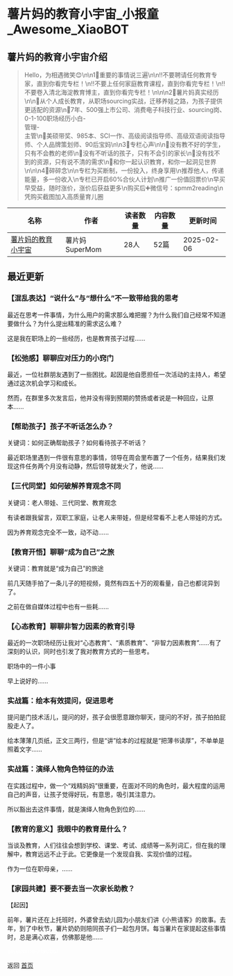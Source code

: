 # 薯片妈的教育小宇宙_小报童_Awesome_XiaoBOT

## 薯片妈的教育小宇宙介绍
> Hello，为相遇微笑😊\n\n1⃣️重要的事情说三遍\n\n‼️不要聘请任何教育专家，直到你看完专栏！\n‼️不要上任何家庭教育课程，直到你看完专栏！\n‼️不要卷入清北海淀教育博主，直到你看完专栏！\n\n\n2⃣️薯片妈真实经历\n\n🌈从个人成长教育，从职场sourcing实战，迁移养娃之路，为孩子提供更适配的资源\n🌈7年、500强上市公司、消费电子科技行业、sourcing岗、0-1-100职场经历小白-  
管理-  
主管\n🌈美硕带奖、985本、SCI一作、高级阅读指导师、高级双语阅读指导师、个人品牌策划师、90后宝妈\n\n3⃣️专栏心声\n\n🚀没有教不好的学生，只有不会教的老师\n🚀没有不听话的孩子，只有不会引的家长\n🚀没有找不到的资源，只有说不清的需求\n🚀和你一起认识教育，和你一起洞见世界\n\n\n4⃣️碎碎念\n\n专栏为买断制，一份投入，终身享用\n推荐他人，传递能量，多一份收入\n专栏已开启60%合伙人计划\n推广一份值回票价\n早买早受益，随时涨价，涨价后获益更多\n购买后➕微信号：spmm2reading\n凭购买截图加入高质量育儿圈  
  


|名称|作者|读者数量|内容数量|更新时间|
|---|---|---|---|---|
|[薯片妈的教育小宇宙](https://xiaobot.net/p/spmm2education?refer=0b133df9-27dc-423b-8101-639049001c13)|薯片妈SuperMom|28人|52篇|2025-02-06|

## 最近更新
### 【混乱表达】“说什么”与“想什么”不一致带给我的思考

最近在思考一件事情，为什么用户的需求那么难把握？为什么我们自己经常不知道要做什么？为什么提出精准的需求这么难？

这是我在职场上的一些经历，也是教育孩子过程......

### 【松弛感】聊聊应对压力的小窍门

最近，一位社群朋友遇到了一些困扰。起因是他自愿担任一次活动的主持人，希望通过这次机会学习和成长。

然而，在群里多次发言后，他并没有得到预期的赞扬或者说是一种回应，让原本......

### 【帮助孩子】孩子不听话怎么办？

关键词：如何正确帮助孩子？如何看待孩子不听话？

最近职场里遇到一件很有意思的事情，领导在周会里布置了一个任务，结果我们发现这件任务两个月没有动静，然后领导就发火了，他说......

### 【三代同堂】如何破解养育观念不同

关键词：老人带娃、三代同堂、教育观念

有读者跟我留言，双职工家庭，让老人来带娃，但是经常看不上老人带娃的方式。

因为养育观念完全不一致，动不动......

### 【教育开悟】聊聊“成为自己”之旅

关键词：教育就是“成为自己”的旅途

前几天随手拍了一条儿子的短视频，竟然有四五十万的观看量，自己也都诧异到了。

之前在做自媒体过程中也有一些耗......

### 【心态教育】聊聊非智力因素的教育引导

最近的一次职场经历让我对“心态教育”、“素质教育”、“非智力因素教育”……有了深刻的认识，同时也引发了我对教育方式的一些思考。

职场中的一件小事

早上说好的......

### 实战篇：绘本有效提问，促进思考

提问是门技术活儿，提问的好，孩子会很愿意跟你聊天，提问的不好，孩子拍拍屁股走人了。

绘本薄薄几页纸，正文三两行，但是“讲”绘本的过程就是“把薄书读厚”，不单单是照着文字......

### 实战篇：演绎人物角色特征的办法

在实践过程中，做一个“戏精妈妈”很重要，在面对不同的角色时，最大程度的运用自己的声音，让孩子觉得好玩，有意思，吸引其注意力。

所以豁出去这件事情，就是演绎人物角色到位的......

### 【教育的意义】我眼中的教育是什么？

当谈及教育，人们往往会想到学校、课堂、考试、成绩等一系列词汇，但在我的理解中，教育远远不止于此。它更像是一个发现自我、实现价值的过程。

作为一位在职母亲，......

### 【家园共建】要不要去当一次家长助教？

【起因】

前年，薯片还在上托班时，外婆曾去幼儿园为小朋友们讲《小熊请客》的故事。去年，到了中秋节，薯片奶奶则陪同孩子们一起包月饼。每当薯片在家提起这些事情时，总是满心欢喜，仿佛那是他......


<a href="https://github.com/Reno9527/awesome-xiaobot" style="color: white; text-decoration: none;">awesome-xiaobot</a>

返回 [首页](../README.md)
